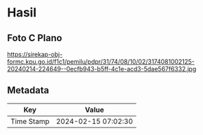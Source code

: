 # Hasil

## Foto C Plano

https://sirekap-obj-formc.kpu.go.id/f1c1/pemilu/pdpr/31/74/08/10/02/3174081002125-20240214-224649--0ecfb943-b5ff-4c1e-acd3-5dae567f6332.jpg


## Metadata

| Key        | Value               |
| ---------- | ------------------- |
| Time Stamp | 2024-02-15 07:02:30 |



